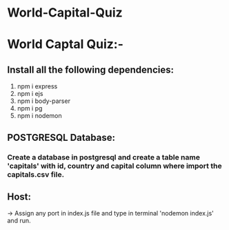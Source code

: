 # World-Capital-Quiz

# World Captal Quiz:-

## Install all the following dependencies:
   1. npm i express
   2. npm i ejs
   3. npm i body-parser
   4. npm i pg
   5. npm i nodemon

## POSTGRESQL Database:
   ### Create a database in postgresql and create a table name 'capitals' with id, country and capital column where import the capitals.csv file.

## Host:
   -> Assign any port in index.js file and type in terminal 'nodemon index.js' and run.
